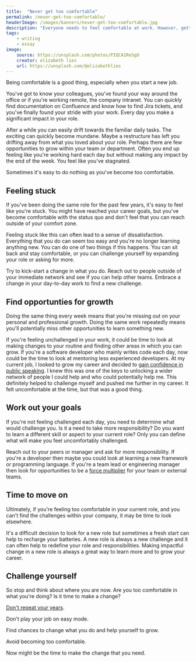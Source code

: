 ```yaml
---
title:  "Never get too comfortable"
permalink: /never-get-too-comfortable/
headerImage: /images/banners/never-get-too-comfortable.jpg
description: "Everyone needs to feel comfortable at work. However, getting too comfortable can become a problem."
tags:
    - writing
    - essay
image:
    source: https://unsplash.com/photos/PIQCA1ReSgU
    creator: elizabeth lies
    url: https://unsplash.com/@elizabethlies
---
```


Being comfortable is a good thing, especially when you start a new job.

You've got to know your colleagues, you've found your way around the office or if you're working remote, the company intranet. You can quickly find documentation on Confluence and know how to find Jira tickets, and you've finally found your stride with your work. Every day you make a significant impact in your role.

After a while you can easily drift towards the familiar daily tasks. The exciting can quickly become mundane. Maybe a restructure has left you drifting away from what you loved about your role. Perhaps there are few opportunities to grow within your team or department. Often you end up feeling like you're working hard each day but without making any impact by the end of the week. You feel like you've stagnated.

Sometimes it's easy to do nothing as you've become too comfortable.

## Feeling stuck

If you've been doing the same role for the past few years, it's easy to feel like you're stuck. You might have reached your career goals, but you've become comfortable with the status quo and don't feel that you can reach outside of your comfort zone.

Feeling stuck like this can often lead to a sense of dissatisfaction. Everything that you do can seem too easy and you're no longer learning anything new. You can do one of two things if this happens. You can sit back and stay comfortable, or you can challenge yourself by expanding your role or asking for more.

Try to kick-start a change in what you do. Reach out to people outside of your immediate network and see if you can help other teams. Embrace a change in your day-to-day work to find a new challenge.

## Find opportunties for growth

Doing the same thing every week means that you're missing out on your personal and professional growth. Doing the same work repeatedly means you'll potentially miss other opportunities to learn something new.

If you're feeling unchallenged in your work, it could be time to look at making changes to your routine and finding other areas in which you can grow. If you're a software developer who mainly writes code each day, now could be the time to look at mentoring less experienced developers. At my current job, I looked to grow my career and decided to [gain confidence in public speaking](/gain-confidence-at-public-speaking/). I knew this was one of the keys to unlocking a wider network of people I could help and who could potentially help me. This definitely helped to challenge myself and pushed me further in my career. It felt uncomfortable at the time, but that was a good thing.

## Work out your goals

If you're not feeling challenged each day, you need to determine what would challenge you. Is it a need to take more responsibility? Do you want to learn a different skill or aspect to your current role? Only you can define what will make you feel uncomfortably challenged.

Reach out to your peers or manager and ask for more responsibility. If you're a developer then maybe you could look at learning a new framework or programming language. If you're a team lead or engineering manager then look for opportunities to be a [force multiplier](/be-a-force-multiplier/) for your team or external teams.

## Time to move on

Ultimately, if you're feeling too comfortable in your current role, and you can't find the challenges within your company, it may be time to look elsewhere.

It's a difficult decision to look for a new role but sometimes a fresh start can help to recharge your batteries. A new role is always a new challenge and it can often help to redefine your role and responsibilities. Making impactful change in a new role is always a great way to learn more and to grow your career.

## Challenge yourself

So stop and think about where you are now. Are you too comfortable in what you're doing? Is it time to make a change?

[Don't repeat your years](/dont-repeat-your-years/).

Don't play your job on easy mode.

Find chances to change what you do and help yourself to grow.

Avoid becoming too comfortable.

Now might be the time to make the change that you need.